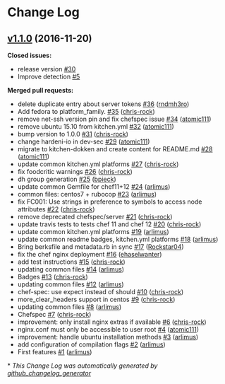 # Change Log

## [v1.1.0](https://github.com/dev-sec/chef-nginx-hardening/tree/v1.1.0) (2016-11-20)
**Closed issues:**

- release version [\#30](https://github.com/dev-sec/chef-nginx-hardening/issues/30)
- Improve detection [\#5](https://github.com/dev-sec/chef-nginx-hardening/issues/5)

**Merged pull requests:**

- delete duplicate entry about server tokens [\#36](https://github.com/dev-sec/chef-nginx-hardening/pull/36) ([rndmh3ro](https://github.com/rndmh3ro))
- Add fedora to platform\_family. [\#35](https://github.com/dev-sec/chef-nginx-hardening/pull/35) ([chris-rock](https://github.com/chris-rock))
- remove net-ssh version pin and fix chefspec issue [\#34](https://github.com/dev-sec/chef-nginx-hardening/pull/34) ([atomic111](https://github.com/atomic111))
- remove ubuntu 15.10 from kitchen.yml [\#32](https://github.com/dev-sec/chef-nginx-hardening/pull/32) ([atomic111](https://github.com/atomic111))
- bump version to 1.0.0 [\#31](https://github.com/dev-sec/chef-nginx-hardening/pull/31) ([chris-rock](https://github.com/chris-rock))
- change hardeni-io in dev-sec [\#29](https://github.com/dev-sec/chef-nginx-hardening/pull/29) ([atomic111](https://github.com/atomic111))
- migrate to kitchen-dokken and create content for README.md [\#28](https://github.com/dev-sec/chef-nginx-hardening/pull/28) ([atomic111](https://github.com/atomic111))
- update common kitchen.yml platforms [\#27](https://github.com/dev-sec/chef-nginx-hardening/pull/27) ([chris-rock](https://github.com/chris-rock))
- fix foodcritic warnings [\#26](https://github.com/dev-sec/chef-nginx-hardening/pull/26) ([chris-rock](https://github.com/chris-rock))
- dh group generation [\#25](https://github.com/dev-sec/chef-nginx-hardening/pull/25) ([bpieck](https://github.com/bpieck))
- update common Gemfile for chef11+12 [\#24](https://github.com/dev-sec/chef-nginx-hardening/pull/24) ([arlimus](https://github.com/arlimus))
- common files: centos7 + rubocop [\#23](https://github.com/dev-sec/chef-nginx-hardening/pull/23) ([arlimus](https://github.com/arlimus))
- fix FC001: Use strings in preference to symbols to access node attributes [\#22](https://github.com/dev-sec/chef-nginx-hardening/pull/22) ([chris-rock](https://github.com/chris-rock))
- remove deprecated chefspec/server [\#21](https://github.com/dev-sec/chef-nginx-hardening/pull/21) ([chris-rock](https://github.com/chris-rock))
- update travis tests to tests chef 11 and chef 12 [\#20](https://github.com/dev-sec/chef-nginx-hardening/pull/20) ([chris-rock](https://github.com/chris-rock))
- update common kitchen.yml platforms [\#19](https://github.com/dev-sec/chef-nginx-hardening/pull/19) ([arlimus](https://github.com/arlimus))
- update common readme badges, kitchen.yml platforms [\#18](https://github.com/dev-sec/chef-nginx-hardening/pull/18) ([arlimus](https://github.com/arlimus))
- Bring berksfile and metadata.rb in sync [\#17](https://github.com/dev-sec/chef-nginx-hardening/pull/17) ([Rockstar04](https://github.com/Rockstar04))
- fix the chef nginx deployment [\#16](https://github.com/dev-sec/chef-nginx-hardening/pull/16) ([ehaselwanter](https://github.com/ehaselwanter))
- add test instructions [\#15](https://github.com/dev-sec/chef-nginx-hardening/pull/15) ([chris-rock](https://github.com/chris-rock))
- updating common files [\#14](https://github.com/dev-sec/chef-nginx-hardening/pull/14) ([arlimus](https://github.com/arlimus))
- Badges [\#13](https://github.com/dev-sec/chef-nginx-hardening/pull/13) ([chris-rock](https://github.com/chris-rock))
- updating common files [\#12](https://github.com/dev-sec/chef-nginx-hardening/pull/12) ([arlimus](https://github.com/arlimus))
- chef-spec: use expect instead of should [\#10](https://github.com/dev-sec/chef-nginx-hardening/pull/10) ([chris-rock](https://github.com/chris-rock))
- more\_clear\_headers support in centos [\#9](https://github.com/dev-sec/chef-nginx-hardening/pull/9) ([chris-rock](https://github.com/chris-rock))
- updating common files [\#8](https://github.com/dev-sec/chef-nginx-hardening/pull/8) ([arlimus](https://github.com/arlimus))
- Chefspec [\#7](https://github.com/dev-sec/chef-nginx-hardening/pull/7) ([chris-rock](https://github.com/chris-rock))
- improvement: only install nginx extras if available [\#6](https://github.com/dev-sec/chef-nginx-hardening/pull/6) ([chris-rock](https://github.com/chris-rock))
- nginx.conf must only be accessible to user root [\#4](https://github.com/dev-sec/chef-nginx-hardening/pull/4) ([atomic111](https://github.com/atomic111))
- improvement: handle ubuntu installation methods [\#3](https://github.com/dev-sec/chef-nginx-hardening/pull/3) ([arlimus](https://github.com/arlimus))
- add configuration of compilation flags [\#2](https://github.com/dev-sec/chef-nginx-hardening/pull/2) ([arlimus](https://github.com/arlimus))
- First features [\#1](https://github.com/dev-sec/chef-nginx-hardening/pull/1) ([arlimus](https://github.com/arlimus))



\* *This Change Log was automatically generated by [github_changelog_generator](https://github.com/skywinder/Github-Changelog-Generator)*